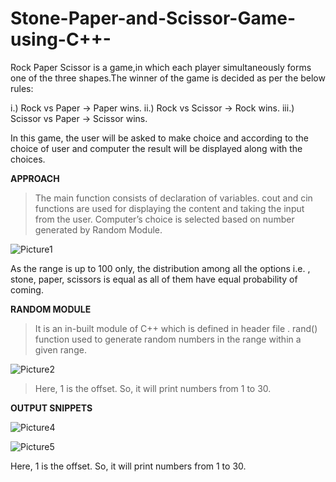 # Stone-Paper-and-Scissor-Game-using-C++-

Rock Paper Scissor is a  game,in which each player simultaneously forms one of the three shapes.The winner of the game is decided as per the below rules:

i.) Rock vs Paper       -> Paper wins.
ii.) Rock vs Scissor    -> Rock wins.
iii.) Scissor vs Paper -> Scissor wins.

In this game, the user will be asked to make choice and according to the choice of user and computer the result will be displayed along with the choices.

**APPROACH**

> The main function consists of declaration of variables. cout and cin functions are used for displaying the content and taking the input from the user.
> Computer’s choice is selected based on number generated by Random Module.

![Picture1](https://github.com/aarushi-taori/Stone-Paper-and-Scissor-Game-using-C-/assets/113369937/b6525d2e-40d0-44c3-9524-acecb5906946)

As the range is up to 100 only, the distribution among all the options i.e. , stone, paper, scissors is equal as all of them have equal probability of coming.

**RANDOM MODULE**

> It is an in-built module of C++ which is defined in header file <cstdlib>.
> rand() function used to generate random numbers in the range within a given range.

![Picture2](https://github.com/aarushi-taori/Stone-Paper-and-Scissor-Game-using-C-/assets/113369937/d05d8eca-9648-44eb-b244-140378a9a1a1)

> Here, 1 is the offset. So, it will print numbers from 1 to 30.

**OUTPUT SNIPPETS**

![Picture4](https://github.com/aarushi-taori/Stone-Paper-and-Scissor-Game-using-C-/assets/113369937/64b6231b-898b-40ec-8501-49ab4fa43a1e)

![Picture5](https://github.com/aarushi-taori/Stone-Paper-and-Scissor-Game-using-C-/assets/113369937/465d7f98-079e-4ce2-ad86-ff2d669f651c)





Here, 1 is the offset. So, it will print numbers from 1 to 30.
